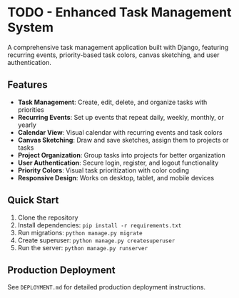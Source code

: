 # TODO - Enhanced Task Management System

A comprehensive task management application built with Django, featuring recurring events, priority-based task colors, canvas sketching, and user authentication.

## Features

- **Task Management**: Create, edit, delete, and organize tasks with priorities
- **Recurring Events**: Set up events that repeat daily, weekly, monthly, or yearly
- **Calendar View**: Visual calendar with recurring events and task colors
- **Canvas Sketching**: Draw and save sketches, assign them to projects or tasks
- **Project Organization**: Group tasks into projects for better organization
- **User Authentication**: Secure login, register, and logout functionality
- **Priority Colors**: Visual task prioritization with color coding
- **Responsive Design**: Works on desktop, tablet, and mobile devices

## Quick Start

1. Clone the repository
2. Install dependencies: `pip install -r requirements.txt`
3. Run migrations: `python manage.py migrate`
4. Create superuser: `python manage.py createsuperuser`
5. Run the server: `python manage.py runserver`

## Production Deployment

See `DEPLOYMENT.md` for detailed production deployment instructions.


